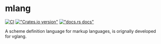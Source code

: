 # mlang

[![CI](https://github.com/styles-lab/mlang/actions/workflows/ci.yaml/badge.svg)](https://github.com/styles-lab/mlang/actions/workflows/ci.yaml)
[!["Crates.io version"](https://img.shields.io/crates/v/mlang-rs.svg)](https://crates.io/crates/mlang-rs)
[!["docs.rs docs"](https://img.shields.io/badge/docs-latest-blue.svg)](https://docs.rs/mlang-rs)

A scheme definition language for markup languages, is orignally developed for vglang.

